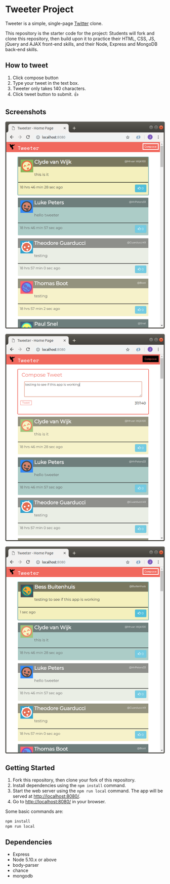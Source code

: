 # Tweeter Project

Tweeter is a simple, single-page [Twitter](https://twitter.com/?lang=en) clone.

This repository is the starter code for the project: Students will fork and clone this repository, then build upon it to practice their HTML, CSS, JS, jQuery and AJAX front-end skills, and their Node, Express and MongoDB back-end skills.

## How to tweet

1. Click compose button
2. Type your tweet in the text box.
3. Tweeter only takes 140 characters.
4. Click tweet button to submit. :+1:

## Screenshots

!["Screenshot of app"](https://raw.githubusercontent.com/kimjaehu/tweeter/master/docs/tweet-app.png)

!["Screenshot of compose area"](https://raw.githubusercontent.com/kimjaehu/tweeter/master/docs/tweet-input.png)

!["Screenshot of new tweet"](https://raw.githubusercontent.com/kimjaehu/tweeter/master/docs/tweet-new.png)

## Getting Started

1. Fork this repository, then clone your fork of this repository.
2. Install dependencies using the `npm install` command.
3. Start the web server using the `npm run local` command. The app will be served at <http://localhost:8080/>.
4. Go to <http://localhost:8080/> in your browser.

Some basic commands are:
```
npm install
npm run local
```

## Dependencies

- Express
- Node 5.10.x or above
- body-parser
- chance
- mongodb